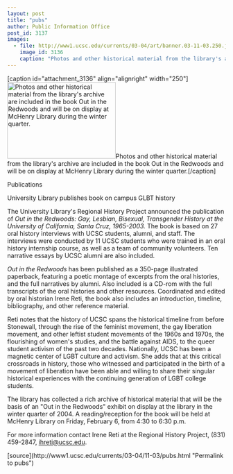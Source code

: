 ```yaml
---
layout: post
title: "pubs"
author: Public Information Office
post_id: 3137
images:
  - file: http://www1.ucsc.edu/currents/03-04/art/banner.03-11-03.250.jpg
    image_id: 3136
    caption: "Photos and other historical material from the library's archive are included in the book Out in the Redwoods and will be on display at McHenry Library during the winter quarter."
---
```


[caption id="attachment_3136" align="alignright" width="250"]<a href="http://localhost/mysite/wp-content/uploads/2003/11/banner.03-11-03.250.jpg"><img class="size-full wp-image-3136" src="http://localhost/mysite/wp-content/uploads/2003/11/banner.03-11-03.250.jpg" alt="Photos and other historical material from the library's archive are included in the book Out in the Redwoods and will be on display at McHenry Library during the winter quarter." width="250" height="176" /></a>Photos and other historical material from the library's archive are included in the book Out in the Redwoods and will be on display at McHenry Library during the winter quarter.[/caption]
<p class="pagehead">
  Publications
</p>
<p>
  <span class="sectionhead"><a name="chicana" id="chicana"></a>University Library publishes</span> <span class="sectionhead">book on campus GLBT history</span>
</p>
<p>
  The University Library's Regional History Project announced the publication of <i>Out in the Redwoods: Gay, Lesbian, Bisexual, Transgender History at the University of California, Santa Cruz, 1965-2003.</i> The book is based on 27 oral history interviews with UCSC students, alumni, and staff. The interviews were conducted by 11 UCSC students who were trained in an oral history internship course, as well as a team of community volunteers. Ten narrative essays by UCSC alumni are also included.<br>
</p>
<p>
  <i>Out in the Redwoods</i> has been published as a 350-page illustrated paperback, featuring a poetic montage of excerpts from the oral histories, and the full narratives by alumni. Also included is a CD-rom with the full transcripts of the oral histories and other resources. Coordinated and edited by oral historian Irene Reti, the book also includes an introduction, timeline, bibliography, and other reference material.<br>
</p>
<p>
  Reti notes that the history of UCSC spans the historical timeline from before Stonewall, through the rise of the feminist movement, the gay liberation movement, and other leftist student movements of the 1960s and 1970s, the flourishing of women's studies, and the battle against AIDS, to the queer student activism of the past two decades. Nationally, UCSC has been a magnetic center of LGBT culture and activism. She adds that at this critical crossroads in history, those who witnessed and participated in the birth of a movement of liberation have been able and willing to share their singular historical experiences with the continuing generation of LGBT college students.
</p>
<p>
  The library has collected a rich archive of historical material that will be the basis of an "Out in the Redwoods" exhibit on display at the library in the winter quarter of 2004. A reading/reception for the book will be held at McHenry Library on Friday, February 6, from 4:30 to 6:30 p.m.<br>
</p>
<p>
  For more information contact Irene Reti at the Regional History Project, (831) 459-2847, <a href="mailto:ihreti@ucsc.edu">ihreti@ucsc.edu</a>.
</p>
<p>

</p>
<p>

</p>
[source](http://www1.ucsc.edu/currents/03-04/11-03/pubs.html "Permalink to pubs")

